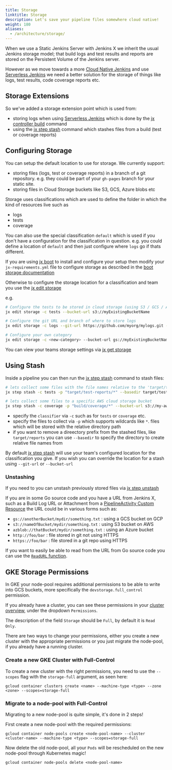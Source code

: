 ```yaml
---
title: Storage
linktitle: Storage
description: Let's save your pipeline files somewhere cloud native!
weight: 180
aliases:
  - /architecture/storage/
---
```


When we use a Static Jenkins Server with Jenkins X we inherit the usual Jenkins storage model; that build logs and test results and reports are stored on the Persistent Volume of the Jenkins server.

However as we move towards a more [Cloud Native Jenkins](/blog/2018/11/26/changes-november-26-2018/) and use [Serverless Jenkins](/news/serverless-jenkins/) we need a better solution for the storage of things like logs, test results, code coverage reports etc.

## Storage Extensions

So we've added a storage extension point which is used from:

* storing logs when using [Serverless Jenkins](/news/serverless-jenkins/) which is done by the [jx controller build](/commands/jx_controller_build/) command
* using the [jx step stash](/commands/jx_step_stash/) command which stashes files from a build (test or coverage reports)


## Configuring Storage

You can setup the default location to use for storage. We currently support:

* storing files (logs, test or coverage reports) in a branch of a git repository. e.g. they could be part of your `gh-pages` branch for your static site.
* storing files in Cloud Storage buckets like S3, GCS, Azure blobs etc

Storage uses classifications which are used to define the folder in which the kind of resources live such as

* logs
* tests
* coverage

You can also use the special classification `default` which is used if you don't have a configuration for the classification in question. e.g. you could define a location of `default` and then just configure where `logs` go if thats different.

If you are using [jx boot](/docs/getting-started/setup/boot/) to install and configure your setup then modify your `jx-requirements.yml` file to configure storage as described in the [boot storage documentation](/docs/getting-started/setup/boot/#storage)

Otherwise to configure the storage location for a classification and team you use the [jx edit storage](/commands/jx_edit_storage/)

e.g.

```sh
# Configure the tests to be stored in cloud storage (using S3 / GCS / Azure Blobs etc)
jx edit storage -c tests --bucket-url s3://myExistingBucketName

# Configure the git URL and branch of where to store logs
jx edit storage -c logs --git-url https://github.com/myorg/mylogs.git --git-branch cheese

# Configure your own category
jx edit storage -c <new-category> --bucket-url gs://myExistingBucketName
```

You can view your teams storage settings via [jx get storage](/commands/jx_get_storage/)


## Using Stash

Inside a pipeline you can then run the [jx step stash](/commands/jx_step_stash/) command to stash files:

```sh
# lets collect some files with the file names relative to the 'target/test-reports' folder and store in a Git URL
jx step stash -c tests -p "target/test-reports/*" --basedir target/test-reports

# lets collect some files to a specific AWS cloud storage bucket
jx step stash -c coverage -p "build/coverage/*" --bucket-url s3://my-aws-bucket
```

* specify the `classifier` via `-c` such as for `tests` or `coverage` etc.
* specify the files to collect via `-p` which supports wildcards like `*`. files which will be stored with the relative directory path
* if you want to remove a direectory prefix from the stashed files, like `target/reports` you can use `--basedir` to specify the directory to create relative file names from

By default [jx step stash](/commands/jx_step_stash/) will use your team's configured location for the classification you give. If you wish you can override the location for a stash using `--git-url` or `--bucket-url`

### Unstashing

If you need to you can unstash previously stored files via [jx step unstash](/commands/jx_step_unstash/)

If you are in some Go source code and you have a URL from Jenkins X, such as a Build Log URL or Attachment from a [PipelineActivity Custom Resource](/docs/reference/components/custom-resources/) the URL could be in various forms such as:

  * `gs://anotherBucket/mydir/something.txt` : using a GCS bucket on GCP
  * `s3://nameOfBucket/mydir/something.txt` : using S3 bucket on AWS
  * `azblob://thatBucket/mydir/something.txt` : using an Azure bucket
  * `http://foo/bar` : file stored in git not using HTTPS
  * `https://foo/bar` : file stored in a git repo using HTTPS


If you want to easily be able to read from the URL from Go source code you can use the [`ReadURL` function](https://github.com/jenkins-x/jx/blob/e5a7943dc0c3d79c27f30aea73235f18b3f5dcff/pkg/cloud/buckets/buckets.go#L44-L45).

## GKE Storage Permissions
In GKE your node-pool requires additional permissions to be able to write into GCS buckets,
more specifically the `devstorage.full_control` permission.

If you already have a cluster, you can see these permissions in your [cluster overview](https://console.cloud.google.com/kubernetes),
under the dropdown `Permissions`.

The description of the field `Storage` should be `Full`,
by default it is `Read Only`.

There are two ways to change your permissions,
either you create a new cluster with the appropriate permissions
or you just migrate the node-pool, if you already have a running cluster.

### Create a new GKE Cluster with Full-Control

To create a new cluster with the right permissions,
you need to use the `--scopes` flag with the `storage-full` argument, as seen here:

```
gcloud container clusters create <name> --machine-type <type> --zone <zone> --scopes=storage-full
```

### Migrate to a node-pool with Full-Control

Migrating to a new node-pool is quite simple, it's done in 2 steps!

First create a new node-pool with the required permissions:

```
gcloud container node-pools create <node-pool-name> --cluster <cluster-name> --machine-type <type> --scopes=storage-full
```

Now delete the old node-pool, all your `Pods` will
be rescheduled on the new node-pool through Kubernetes magic!

```
gcloud container node-pools delete <node-pool-name>
```
